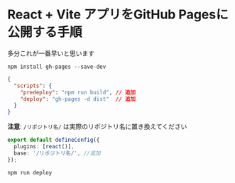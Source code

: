 # React + Vite アプリをGitHub Pagesに公開する手順

多分これが一番早いと思います

```sh:bash
npm install gh-pages --save-dev
```

```json:package.json
{
  "scripts": {
    "predeploy": "npm run build", // 追加
    "deploy": "gh-pages -d dist"  // 追加
  }
}
```

**注意**: `/リポジトリ名/` は実際のリポジトリ名に置き換えてください

```typescript:vite.config.ts
export default defineConfig({
  plugins: [react()],
  base: '/リポジトリ名/', //追加
});
```

```sh:bash
npm run deploy
```
